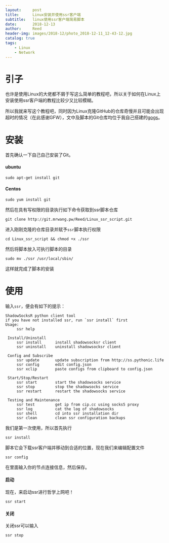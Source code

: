 ```yaml
---
layout:     post
title:      Linux安装并使用ssr客户端
subtitle:   linux使用ssr客户端简易脚本
date:       2018-12-13
author:     Reed
header-img: images/2018-12/photo_2018-12-11_12-43-12.jpg
catalog: true
tags:
    - Linux
    - Network
---
```


# 引子
也许是使用Linux的大佬都不屑于写这么简单的教程吧，所以关于如何在Linux上安装使用ssr客户端的教程比较少又比较模糊。

所以我就来写这个教程吧，同时因为Linux克隆GitHub的仓库奇慢并且可能会出现超时的情况（在此感谢GFW），文中及脚本的Git仓库均位于我自己搭建的[gogs](https://gogs.io/)。

# 安装
首先确认一下自己自己安装了Git。

#### ubuntu
```
sudo apt-get install git
```
#### Centos
```
sudo yum install git
```

然后在具有写权限的目录执行如下命令获取到ssr脚本仓库
```
git clone http://git.mrwang.pw/Reed/Linux_ssr_script.git
```
进入刚刚克隆的仓库目录并赋予`ssr`脚本执行权限
```
cd Linux_ssr_script && chmod +x ./ssr
```
然后将脚本放入可执行脚本的目录
```
sudo mv ./ssr /usr/local/sbin/
```
这样就完成了脚本的安装

# 使用
输入`ssr`，便会有如下的提示：
``` shell
ShadowSocksR python client tool
if you have not installed ssr, run `ssr install` first
Usage:
	 ssr help

 Install/Uninstall
	 ssr install      install shadowsocksr client
	 ssr uninstall    uninstall shadowsocksr client

 Config and Subscribe
	 ssr update       update subscription from http://ss.pythonic.life
	 ssr config       edit config.json
	 ssr xclip        paste configs from clipboard to config.json

 Start/Stop/Restart
	 ssr start        start the shadowsocks service
	 ssr stop         stop the shadowsocks service
	 ssr restart      restart the shadowsocks service

 Testing and Maintenance
	 ssr test         get ip from cip.cc using socks5 proxy
	 ssr log          cat the log of shadowsocks
	 ssr shell        cd into ssr installation dir
	 ssr clean        clean ssr configuration backups
```
我们是第一次使用，所以首先执行
```
ssr install 
```
脚本它会下载ssr客户端并移动到合适的位置，现在我们来编辑配置文件
```
ssr config
```
在里面输入你的节点连接信息，然后保存。
#### 启动
现在，来启动ssr进行哲学上网吧！
```
ssr start
```
#### 关闭
关闭ssr可以输入
```
ssr stop
```
